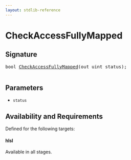 ```yaml
---
layout: stdlib-reference
---
```


# CheckAccessFullyMapped

## Signature 

<pre>
<span class="code_keyword">bool</span> <a href="/stdlib-reference/global-decls/CheckAccessFullyMapped">CheckAccessFullyMapped</a>(<span class="code_keyword">out</span> <span class="code_keyword">uint</span> <span class='code_param'>status</span>);

</pre>

## Parameters

* `status`

## Availability and Requirements

Defined for the following targets:

#### hlsl
Available in all stages.



